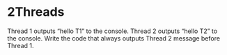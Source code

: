 # 2Threads
Thread 1 outputs “hello T1” to the console. Thread 2 outputs “hello T2” to the console. Write the code that always outputs Thread 2 message before Thread 1.
